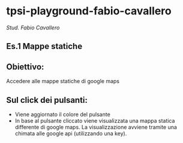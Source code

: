 # tpsi-playground-fabio-cavallero

_Stud. Fabio Cavallero_

## Es.1 Mappe statiche
## Obiettivo:
Accedere alle mappe statiche di google maps

## Sul click dei pulsanti:
- Viene aggiornato il colore del pulsante
- In base al pulsante cliccato viene visualizzata una mappa statica differente di google maps. La visualizzazione avviene tramite una chimata alle google api (utilizzando una key). 